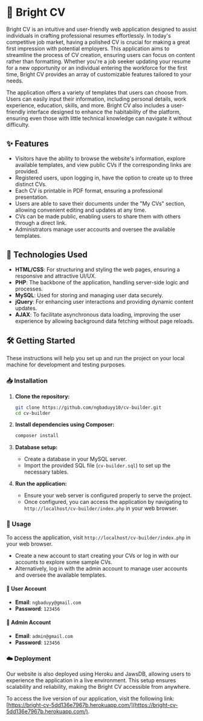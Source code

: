 # 📄 Bright CV

Bright CV is an intuitive and user-friendly web application designed to assist individuals in crafting professional resumes effortlessly. In today's competitive job market, having a polished CV is crucial for making a great first impression with potential employers. This application aims to streamline the process of CV creation, ensuring users can focus on content rather than formatting. Whether you're a job seeker updating your resume for a new opportunity or an individual entering the workforce for the first time, Bright CV provides an array of customizable features tailored to your needs.

The application offers a variety of templates that users can choose from. Users can easily input their information, including personal details, work experience, education, skills, and more. Bright CV also includes a user-friendly interface designed to enhance the habitability of the platform, ensuring even those with little technical knowledge can navigate it without difficulty.

## ✨ Features

- Visitors have the ability to browse the website's information, explore available templates, and view public CVs if the corresponding links are provided.
- Registered users, upon logging in, have the option to create up to three distinct CVs.
- Each CV is printable in PDF format, ensuring a professional presentation.
- Users are able to save their documents under the "My CVs" section, allowing convenient editing and updates at any time.
- CVs can be made public, enabling users to share them with others through a direct link.
- Administrators manage user accounts and oversee the available templates.

## 🔧 Technologies Used
- **HTML/CSS**: For structuring and styling the web pages, ensuring a responsive and attractive UI/UX.
- **PHP**: The backbone of the application, handling server-side logic and processes.
- **MySQL**: Used for storing and managing user data securely.
- **jQuery**: For enhancing user interactions and providing dynamic content updates.
- **AJAX**: To facilitate asynchronous data loading, improving the user experience by allowing background data fetching without page reloads.

## 🛠 Getting Started

These instructions will help you set up and run the project on your local machine for development and testing purposes.

### 📥 Installation

1. **Clone the repository:**

    ```bash
    git clone https://github.com/ngbaduyy10/cv-builder.git
    cd cv-builder
    ```

2. **Install dependencies using Composer:**

    ```bash
    composer install
    ```

3. **Database setup:**

    - Create a database in your MySQL server.
    - Import the provided SQL file (`cv-builder.sql`) to set up the necessary tables.

4. **Run the application:**

    - Ensure your web server is configured properly to serve the project.
    - Once configured, you can access the application by navigating to `http://localhost/cv-builder/index.php` in your web browser.
### 🚀 Usage

To access the application, visit `http://localhost/cv-builder/index.php` in your web browser.

- Create a new account to start creating your CVs or log in with our accounts to explore some sample CVs.
- Alternatively, log in with the admin account to manage user accounts and oversee the available templates.

#### 👤 User Account

- **Email**: `ngbaduyy@gmail.com`
- **Password**: `123456`

#### 🔑 Admin Account

- **Email**: `admin@gmail.com`
- **Password**: `123456`

### ☁️ Deployment

Our website is also deployed using Heroku and JawsDB, allowing users to experience the application in a live environment. This setup ensures scalability and reliability, making the Bright CV accessible from anywhere.

To access the live version of our application, visit the following link: [https://bright-cv-5dd136e7967b.herokuapp.com/](https://bright-cv-5dd136e7967b.herokuapp.com/).